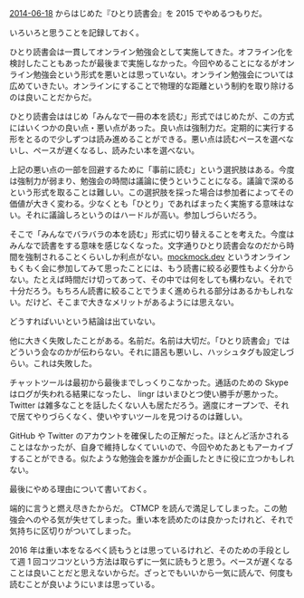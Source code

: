 [2014-06-18][] からはじめた『ひとり読書会』を 2015 でやめるつもりだ。

いろいろと思うことを記録しておく。

ひとり読書会は一貫してオンライン勉強会として実施してきた。オフライン化を検討したこともあったが最後まで実施しなかった。今回やめることになるがオンライン勉強会という形式を悪いとは思っていない。オンライン勉強会については広めていきたい。オンラインにすることで物理的な距離という制約を取り除けるのは良いことだからだ。

ひとり読書会ははじめ「みんなで一冊の本を読む」形式ではじめたが、この方式にはいくつかの良い点・悪い点があった。良い点は強制力だ。定期的に実行する形をとるので少しずつは読み進めることができる。悪い点は読むペースを選べないし、ペースが遅くなるし、読みたい本を選べない。

上記の悪い点の一部を回避するために「事前に読む」という選択肢はある。今度は強制力が弱まり、勉強会の時間は議論に使うということになる。議論で深めるという形式を取ることは難しい。この選択肢を採った場合は参加者によってその価値が大きく変わる。少なくとも「ひとり」であればまったく実施する意味はない。それに議論しろというのはハードルが高い。参加しづらいだろう。

そこで「みんなでバラバラの本を読む」形式に切り替えることを考えた。今度はみんなで読書をする意味を感じなくなった。文字通りひとり読書会なのだから時間を強制されることくらいしか利点がない。[mockmock.dev](http://mockmock.connpass.com/) というオンラインもくもく会に参加してみて思ったことには、もう読書に絞る必要性もよく分からない。たとえば時間だけ切ってあって、その中では何をしても構わない。それで十分だろう。もちろん読書に絞ることでうまく進められる部分はあるかもしれない。だけど、そこまで大きなメリットがあるようには思えない。

どうすればいいという結論は出ていない。

他に大きく失敗したことがある。名前だ。名前は大切だ。「ひとり読書会」ではどういう会なのかが伝わらない。それに語呂も悪いし、ハッシュタグも設定しづらい。これは失敗した。

チャットツールは最初から最後までしっくりこなかった。通話のための Skype はログが失われる結果になったし、 lingr  はいまひとつ使い勝手が悪かった。 Twitter は雑多なことを話したくない人も居ただろう。適度にオープンで、それで居てやりづらくなく、使いやすいツールを見つけるのは難しい。

GitHub や Twitter のアカウントを確保したの正解だった。ほとんど活かされることはなかったが、自身で維持しなくていいので、今回やめたあともアーカイブすることができる。似たような勉強会を誰かが企画したときに役に立つかもしれない。

最後にやめる理由について書いておく。

端的に言うと燃え尽きたからだ。 CTMCP を読んで満足してしまった。この勉強会へのやる気が失せてしまった。重い本を読めたのは良かったけれど、それで気持ちに区切りがついてしまった。

2016 年は重い本をなるべく読もうとは思っているけれど、そのための手段として週 1 回コツコツという方法は取らずに一気に読もうと思う。ペースが遅くなることは良いことだと思えないからだ。ざっとでもいいから一気に読んで、何度も読むことが良いようにいまは思っている。

[2014-06-18]: http://blog.bouzuya.net/2014/06/18/
